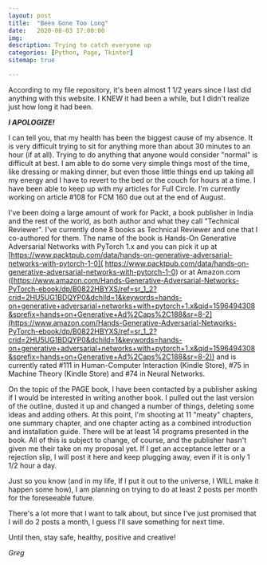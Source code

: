 ```yaml
---
layout: post
title:  "Been Gone Too Long"
date:   2020-08-03 17:00:00
img:
description: Trying to catch everyone up
categories: [Python, Page, Tkinter]
sitemap: true

---
```




According to my file repository, it's been almost 1 1/2 years since I last did anything with this website.  I KNEW it had been a while, but I didn't realize just how long it had been.

***I APOLOGIZE!***

I can tell you, that my health has been the biggest cause of my absence.  It is very difficult trying to sit for anything more than about 30 minutes to an hour (if at all).  Trying to do anything that anyone would consider "normal" is difficult at best.  I am able to do some very simple things most of the time, like dressing or making dinner, but even those little things end up taking all my energy and I have to revert to the bed or the couch for hours at a time.  I have been able to keep up with my articles for Full Circle.  I'm currently working on article #108 for FCM 160 due out at the end of August.

I've been doing a large amount of work for Packt, a book publisher in India and the rest of the world, as both author and what they call "Technical Reviewer".  I've currently done 8 books as Technical Reviewer and one that I co-authored for them.  The name of the book is Hands-On Generative Adversarial Networks with PyTorch 1.x and you can pick it up at [https://www.packtpub.com/data/hands-on-generative-adversarial-networks-with-pytorch-1-0]( https://www.packtpub.com/data/hands-on-generative-adversarial-networks-with-pytorch-1-0) or at Amazon.com ([https://www.amazon.com/Hands-Generative-Adversarial-Networks-PyTorch-ebook/dp/B0822HBYXS/ref=sr_1_2?crid=2HU5UG1BDQYP0&dchild=1&keywords=hands-on+generative+adversarial+networks+with+pytorch+1.x&qid=1596494308&sprefix=hands+on+Generative+Ad%2Caps%2C188&sr=8-2](https://www.amazon.com/Hands-Generative-Adversarial-Networks-PyTorch-ebook/dp/B0822HBYXS/ref=sr_1_2?crid=2HU5UG1BDQYP0&dchild=1&keywords=hands-on+generative+adversarial+networks+with+pytorch+1.x&qid=1596494308&sprefix=hands+on+Generative+Ad%2Caps%2C188&sr=8-2)) and is currently rated #111 in Human-Computer Interaction (Kindle Store), #75 in Machine Theory (Kindle Store) and #74 in Neural Networks.

On the topic of the PAGE book, I have been contacted by a publisher asking if I would be interested in writing another book.  I pulled out the last version of the outline, dusted it up and changed a number of things, deleting some ideas and adding others.  At this point, I'm shooting at 11 "meaty" chapters, one summary chapter, and one chapter acting as a combined introduction and installation guide.  There will be at least 14 programs presented in the book.  All of this is subject to change, of course, and the publisher hasn't given me their take on my proposal yet.  If I get an acceptance letter or a rejection slip, I will post it here and keep plugging away, even if it is only 1 1/2 hour a day.

Just so you know (and in my life, If I put it out to the universe, I WILL make it happen some how), I am planning on trying to do at least 2 posts per month for the foreseeable future.

There's a lot more that I want to talk about, but since I've just promised that I will do 2 posts a month, I guess I'll save something for next time.



Until then, stay safe, healthy, positive and creative!

*Greg*
